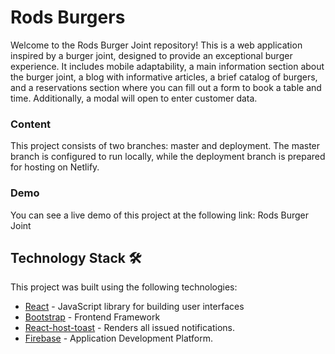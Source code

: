 # Rods Burgers

Welcome to the Rods Burger Joint repository! This is a web application inspired by a burger joint, designed to provide an exceptional burger experience. It includes mobile adaptability, a main information section about the burger joint, a blog with informative articles, a brief catalog of burgers, and a reservations section where you can fill out a form to book a table and time. Additionally, a modal will open to enter customer data.

### Content

This project consists of two branches: master and deployment. The master branch is configured to run locally, while the deployment branch is prepared for hosting on Netlify.

### Demo

You can see a live demo of this project at the following link: Rods Burger Joint

## Technology Stack 🛠️

This project was built using the following technologies:

- [React](https://reactjs.org/) - JavaScript library for building user interfaces
- [Bootstrap](https://getbootstrap.com/) - Frontend Framework
- [React-host-toast](https://react-hot-toast.com/) - Renders all issued notifications.
- [Firebase](https://firebase.google.com/) - Application Development Platform.

